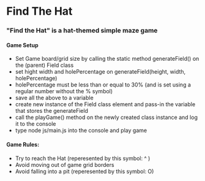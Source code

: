 # Find The Hat

### "Find the Hat" is a hat-themed simple maze game


#### Game Setup
- Set Game board/grid size by calling the static method generateField() on the (parent) Field class
- set hight width and holePercentage on generateField(height, width, holePercentage)
- holePercentage must be less than or equal to 30% (and is set using a regular number without the % symbol)
- save all the above to a variable
- create new instance of the Field class element and pass-in the variable that stores the generateField
- call the playGame() method on the newly created class instance and log it to the console 
- type node js/main.js into the console and play game 


#### Game Rules:
- Try to reach the Hat (reperesented by this symbol: ^ )
- Avoid moving out of game grid borders
- Avoid falling into a pit (reperesented by this symbol: O)